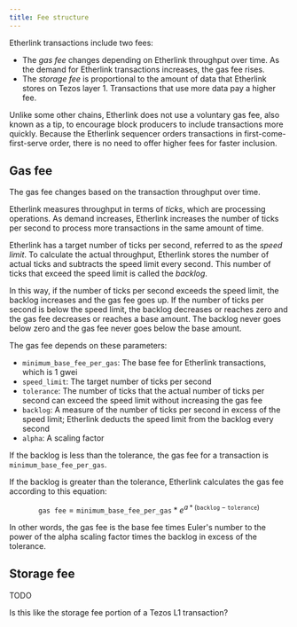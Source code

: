 ```yaml
---
title: Fee structure
---
```


Etherlink transactions include two fees:

- The _gas fee_ changes depending on Etherlink throughput over time.
As the demand for Etherlink transactions increases, the gas fee rises.
- The _storage fee_ is proportional to the amount of data that Etherlink stores on Tezos layer 1.
Transactions that use more data pay a higher fee.

Unlike some other chains, Etherlink does not use a voluntary gas fee, also known as a tip, to encourage block producers to include transactions more quickly.
Because the Etherlink sequencer orders transactions in first-come-first-serve order, there is no need to offer higher fees for faster inclusion.

## Gas fee

The gas fee changes based on the transaction throughput over time.

Etherlink measures throughput in terms of _ticks_, which are processing operations.
As demand increases, Etherlink increases the number of ticks per second to process more transactions in the same amount of time.

Etherlink has a target number of ticks per second, referred to as the _speed limit_.
To calculate the actual throughput, Etherlink stores the number of actual ticks and subtracts the speed limit every second.
This number of ticks that exceed the speed limit is called the _backlog_.

In this way, if the number of ticks per second exceeds the speed limit, the backlog increases and the gas fee goes up.
If the number of ticks per second is below the speed limit, the backlog decreases or reaches zero and the gas fee decreases or reaches a base amount.
The backlog never goes below zero and the gas fee never goes below the base amount.

The gas fee depends on these parameters:

- `minimum_base_fee_per_gas`: The base fee for Etherlink transactions, which is 1 gwei
- `speed_limit`: The target number of ticks per second
- `tolerance`: The number of ticks that the actual number of ticks per second can exceed the speed limit without increasing the gas fee
- `backlog`: A measure of the number of ticks per second in excess of the speed limit; Etherlink deducts the speed limit from the backlog every second
- `alpha`: A scaling factor

If the backlog is less than the tolerance, the gas fee for a transaction is `minimum_base_fee_per_gas`.

If the backlog is greater than the tolerance, Etherlink calculates the gas fee according to this equation:

$$
\texttt{gas fee} = \texttt{minimum\_base\_fee\_per\_gas} * e ^{a * (\texttt{backlog} - \texttt{tolerance})}
$$

In other words, the gas fee is the base fee times Euler's number to the power of the alpha scaling factor times the backlog in excess of the tolerance.

## Storage fee

TODO

Is this like the storage fee portion of a Tezos L1 transaction?
